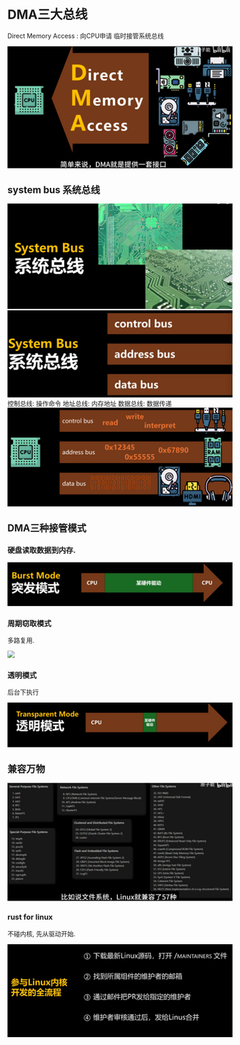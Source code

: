 # DMA三大总线

Direct Memory Access : 向CPU申请 临时接管系统总线

![](https://raw.githubusercontent.com/LeroyK111/pictureBed/master/20250314170859.png)

## system bus 系统总线

![](https://raw.githubusercontent.com/LeroyK111/pictureBed/master/20250314170535.png)
![](https://raw.githubusercontent.com/LeroyK111/pictureBed/master/20250314170606.png)
控制总线: 操作命令
地址总线: 内存地址
数据总线: 数据传递
![](https://raw.githubusercontent.com/LeroyK111/pictureBed/master/20250314170733.png)

## DMA三种接管模式

### 硬盘读取数据到内存.

![](https://raw.githubusercontent.com/LeroyK111/pictureBed/master/20250314171014.png)

### 周期窃取模式

多路复用.

![](../../Container_Cluster/assets/Pasted%20image%2020250314171047.png)

### 透明模式
后台下执行

![](https://raw.githubusercontent.com/LeroyK111/pictureBed/master/20250314171139.png)


## 兼容万物
![](https://raw.githubusercontent.com/LeroyK111/pictureBed/master/20250314171241.png)

### rust for linux
不碰内核, 先从驱动开始.

![](https://raw.githubusercontent.com/LeroyK111/pictureBed/master/20250314171510.png)




